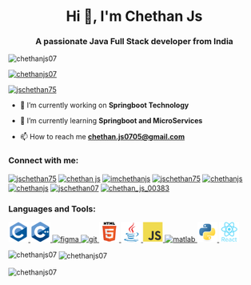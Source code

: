 <h1 align="center">Hi 👋, I'm Chethan Js</h1>
<h3 align="center">A passionate Java Full Stack developer from India</h3>

<p align="left"> <img src="https://komarev.com/ghpvc/?username=chethanjs07&label=Profile%20views&color=0e75b6&style=flat" alt="chethanjs07" /> </p>

<p align="left"> <a href="https://github.com/ryo-ma/github-profile-trophy"><img src="https://github-profile-trophy.vercel.app/?username=chethanjs07" alt="chethanjs07" /></a> </p>

<p align="left"> <a href="https://twitter.com/jschethan75" target="blank"><img src="https://img.shields.io/twitter/follow/jschethan75?logo=twitter&style=for-the-badge" alt="jschethan75" /></a> </p>

- 🔭 I’m currently working on **Springboot Technology**

- 🌱 I’m currently learning **Springboot and MicroServices**

- 📫 How to reach me **chethan.js0705@gmail.com**

<h3 align="left">Connect with me:</h3>
<p align="left">
<a href="https://twitter.com/jschethan75" target="blank"><img align="center" src="https://raw.githubusercontent.com/rahuldkjain/github-profile-readme-generator/master/src/images/icons/Social/twitter.svg" alt="jschethan75" height="30" width="40" /></a>
<a href="https://www.linkedin.com/in/chethan-js-354056250/" target="blank"><img align="center" src="https://raw.githubusercontent.com/rahuldkjain/github-profile-readme-generator/master/src/images/icons/Social/linked-in-alt.svg" alt="chethan js" height="30" width="40" /></a>
<a href="https://instagram.com/imchethanjs" target="blank"><img align="center" src="https://raw.githubusercontent.com/rahuldkjain/github-profile-readme-generator/master/src/images/icons/Social/instagram.svg" alt="imchethanjs" height="30" width="40" /></a>
<a href="https://www.codechef.com/users/jschethan75" target="blank"><img align="center" src="https://cdn.jsdelivr.net/npm/simple-icons@3.1.0/icons/codechef.svg" alt="jschethan75" height="30" width="40" /></a>
<a href="https://codeforces.com/profile/chethanjs" target="blank"><img align="center" src="https://raw.githubusercontent.com/rahuldkjain/github-profile-readme-generator/master/src/images/icons/Social/codeforces.svg" alt="chethanjs" height="30" width="40" /></a>
<a href="https://www.leetcode.com/chethanjs" target="blank"><img align="center" src="https://raw.githubusercontent.com/rahuldkjain/github-profile-readme-generator/master/src/images/icons/Social/leet-code.svg" alt="chethanjs" height="30" width="40" /></a>
<a href="https://auth.geeksforgeeks.org/user/jschethan07" target="blank"><img align="center" src="https://raw.githubusercontent.com/rahuldkjain/github-profile-readme-generator/master/src/images/icons/Social/geeks-for-geeks.svg" alt="jschethan07" height="30" width="40" /></a>
<a href="https://discord.gg/chethan_js_00383" target="blank"><img align="center" src="https://raw.githubusercontent.com/rahuldkjain/github-profile-readme-generator/master/src/images/icons/Social/discord.svg" alt="chethan_js_00383" height="30" width="40" /></a>
</p>

<h3 align="left">Languages and Tools:</h3>
<p align="left"> <a href="https://www.cprogramming.com/" target="_blank" rel="noreferrer"> <img src="https://raw.githubusercontent.com/devicons/devicon/master/icons/c/c-original.svg" alt="c" width="40" height="40"/> </a> <a href="https://www.w3schools.com/cpp/" target="_blank" rel="noreferrer"> <img src="https://raw.githubusercontent.com/devicons/devicon/master/icons/cplusplus/cplusplus-original.svg" alt="cplusplus" width="40" height="40"/> </a> <a href="https://www.figma.com/" target="_blank" rel="noreferrer"> <img src="https://www.vectorlogo.zone/logos/figma/figma-icon.svg" alt="figma" width="40" height="40"/> </a> <a href="https://git-scm.com/" target="_blank" rel="noreferrer"> <img src="https://www.vectorlogo.zone/logos/git-scm/git-scm-icon.svg" alt="git" width="40" height="40"/> </a> <a href="https://www.w3.org/html/" target="_blank" rel="noreferrer"> <img src="https://raw.githubusercontent.com/devicons/devicon/master/icons/html5/html5-original-wordmark.svg" alt="html5" width="40" height="40"/> </a> <a href="https://www.java.com" target="_blank" rel="noreferrer"> <img src="https://raw.githubusercontent.com/devicons/devicon/master/icons/java/java-original.svg" alt="java" width="40" height="40"/> </a> <a href="https://developer.mozilla.org/en-US/docs/Web/JavaScript" target="_blank" rel="noreferrer"> <img src="https://raw.githubusercontent.com/devicons/devicon/master/icons/javascript/javascript-original.svg" alt="javascript" width="40" height="40"/> </a> <a href="https://www.mathworks.com/" target="_blank" rel="noreferrer"> <img src="https://upload.wikimedia.org/wikipedia/commons/2/21/Matlab_Logo.png" alt="matlab" width="40" height="40"/> </a> <a href="https://www.python.org" target="_blank" rel="noreferrer"> <img src="https://raw.githubusercontent.com/devicons/devicon/master/icons/python/python-original.svg" alt="python" width="40" height="40"/> </a> <a href="https://reactjs.org/" target="_blank" rel="noreferrer"> <img src="https://raw.githubusercontent.com/devicons/devicon/master/icons/react/react-original-wordmark.svg" alt="react" width="40" height="40"/> </a> </p>

<p><img align="left" src="https://github-readme-stats.vercel.app/api/top-langs?username=chethanjs07&show_icons=true&locale=en&layout=compact" alt="chethanjs07" /></p>

<p>&nbsp;<img align="center" src="https://github-readme-stats.vercel.app/api?username=chethanjs07&show_icons=true&locale=en" alt="chethanjs07" /></p>

<p><img align="center" src="https://github-readme-streak-stats.herokuapp.com/?user=chethanjs07&" alt="chethanjs07" /></p>
